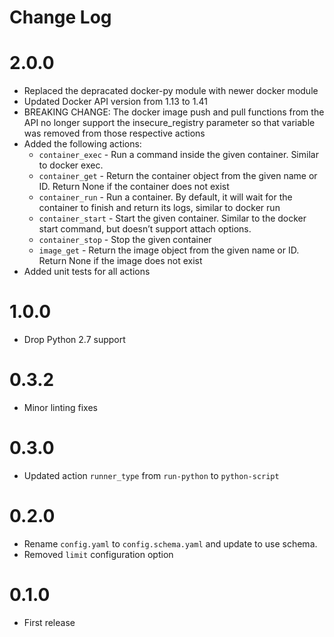 # Change Log

# 2.0.0

- Replaced the depracated docker-py module with newer docker module
- Updated Docker API version from 1.13 to 1.41
- BREAKING CHANGE: The docker image push and pull functions from the API no longer support the insecure_registry parameter so that variable was removed from those respective actions
- Added the following actions:
  - `container_exec` - Run a command inside the given container. Similar to docker exec.
  - `container_get` - Return the container object from the given name or ID. Return None if the container does not exist
  - `container_run` - Run a container. By default, it will wait for the container to finish and return its logs, similar to docker run
  - `container_start` - Start the given container. Similar to the docker start command, but doesn’t support attach options.
  - `container_stop` - Stop the given container
  - `image_get` - Return the image object from the given name or ID. Return None if the image does not exist
- Added unit tests for all actions

# 1.0.0

* Drop Python 2.7 support

# 0.3.2

- Minor linting fixes

# 0.3.0

- Updated action `runner_type` from `run-python` to `python-script`

# 0.2.0

- Rename `config.yaml` to `config.schema.yaml` and update to use schema.
- Removed `limit` configuration option

# 0.1.0

- First release 
